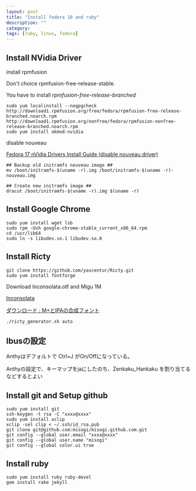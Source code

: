 ```yaml
---
layout: post
title: "Install fedora 18 and ruby"
description: ""
category:
tags: [ruby, linux, fedora]
---
```


## Install NVidia Driver

install rpmfusion

Don't choice rpmfusion-free-release-stable.

You have to install *rpmfusion-free-release-branched*

    sudo yum localinstall --nogpgcheck http://download1.rpmfusion.org/free/fedora/rpmfusion-free-release-branched.noarch.rpm http://download1.rpmfusion.org/nonfree/fedora/rpmfusion-nonfree-release-branched.noarch.rpm
    sudo yum install akmod-nvidia


disable nouveau

[Fedora 17 nVidia Drivers Install Guide (disable nouveau driver)](http://goo.gl/TjWZ8)

    ## Backup old initramfs nouveau image ##
    mv /boot/initramfs-$(uname -r).img /boot/initramfs-$(uname -r)- nouveau.img

    ## Create new initramfs image ##
    dracut /boot/initramfs-$(uname -r).img $(uname -r)

## Install Google Chrome

    sudo yum install wget lsb
    sudo rpm -Uvh google-chrome-stable_current_x86_64.rpm
    cd /usr/lib64
    sudo ln -s libudev.so.1 libudev.so.0

## Install Ricty

    git clone https://github.com/yascentur/Ricty.git
    sudo yum install fontforge

Download Inconsolata.otf and Migu 1M

[Inconsolata](http://goo.gl/OwKwJ)

[ダウンロード : M+とIPAの合成フォント](http://goo.gl/8rBlT)

```
./ricty_generator.sh auto
```

## Ibusの設定

Anthyはデフォルトで Ctrl+J がOn/Offになっている。

Anthyの設定で、キーマップをjaにしたのち、Zenkaku_Hankaku を割り当てるなどするとよい

## Install git and Setup github

    sudo yum install git
    ssh-keygen -t rsa -C "xxxx@xxxx"
    sudo yum install xclip
    xclip -sel clip < ~/.ssh/id_rsa.pub
    git clone git@github.com:misogi/misogi.github.com.git
    git config --global user.email "xxxx@xxxx"
    git config --global user.name "misogi"
    git config --global color.ui true

## Install ruby

    sudo yum install ruby ruby-devel
    gem install rake jekyll
